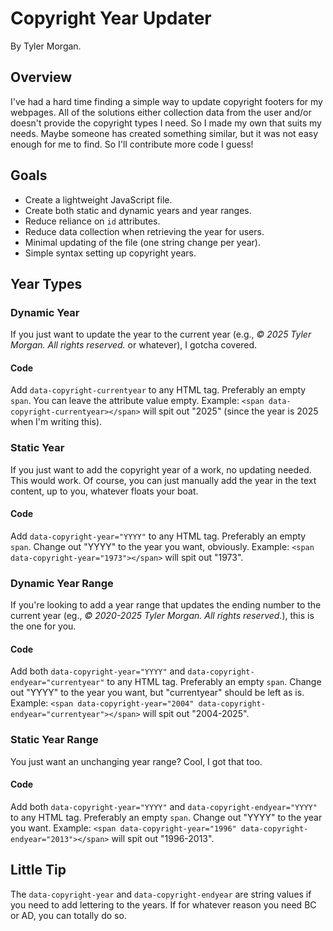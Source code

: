 # Copyright Year Updater
By Tyler Morgan.

## Overview
I've had a hard time finding a simple way to update copyright footers for my webpages. All of the solutions either collection data from the user and/or doesn't provide the copyright types I need. So I made my own that suits my needs. Maybe someone has created something similar, but it was not easy enough for me to find. So I'll contribute more code I guess!
## Goals
* Create a lightweight JavaScript file.
* Create both static and dynamic years and year ranges.
* Reduce reliance on `id` attributes.
* Reduce data collection when retrieving the year for users.
* Minimal updating of the file (one string change per year).
* Simple syntax setting up copyright years.

## Year Types


### Dynamic Year
If you just want to update the year to the current year (e.g., _&copy; 2025 Tyler Morgan. All rights reserved._ or whatever), I gotcha covered.
#### Code
Add `data-copyright-currentyear` to any HTML tag. Preferably an empty `span`. You can leave the attribute value empty. Example: `<span data-copyright-currentyear></span>` will spit out "2025" (since the year is 2025 when I'm writing this).


### Static Year
If you just want to add the copyright year of a work, no updating needed. This would work. Of course, you can just manually add the year in the text content, up to you, whatever floats your boat.
#### Code
Add `data-copyright-year="YYYY"` to any HTML tag. Preferably an empty `span`. Change out "YYYY" to the year you want, obviously. Example: `<span data-copyright-year="1973"></span>` will spit out "1973".


### Dynamic Year Range
If you're looking to add a year range that updates the ending number to the current year (eg., _&copy; 2020-2025 Tyler Morgan. All rights reserved._), this is the one for you.
#### Code
Add both `data-copyright-year="YYYY"` and `data-copyright-endyear="currentyear"` to any HTML tag. Preferably an empty `span`. Change out "YYYY" to the year you want, but "currentyear" should be left as is. Example: `<span data-copyright-year="2004" data-copyright-endyear="currentyear"></span>` will spit out "2004-2025".


### Static Year Range
You just want an unchanging year range? Cool, I got that too.
#### Code
Add both `data-copyright-year="YYYY"` and `data-copyright-endyear="YYYY"` to any HTML tag. Preferably an empty `span`. Change out "YYYY" to the year you want. Example: `<span data-copyright-year="1996" data-copyright-endyear="2013"></span>` will spit out "1996-2013".

## Little Tip
The `data-copyright-year` and `data-copyright-endyear` are string values if you need to add lettering to the years. If for whatever reason you need BC or AD, you can totally do so.
